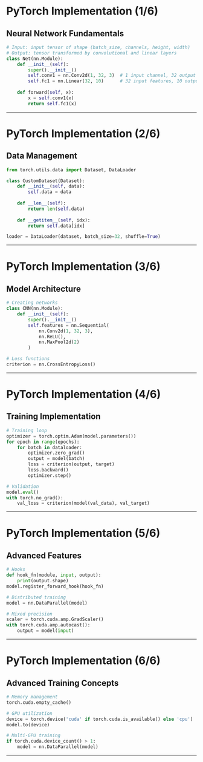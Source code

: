 # PyTorch Implementation (1/6)

## Neural Network Fundamentals
```python
# Input: input tensor of shape (batch_size, channels, height, width)
# Output: tensor transformed by convolutional and linear layers
class Net(nn.Module):
    def __init__(self):
        super().__init__()
        self.conv1 = nn.Conv2d(1, 32, 3)  # 1 input channel, 32 output channels, 3x3 kernel
        self.fc1 = nn.Linear(32, 10)      # 32 input features, 10 output classes
    
    def forward(self, x):
        x = self.conv1(x)
        return self.fc1(x)
```

<!--
Talking points:
- PyTorch uses object-oriented model definition
- Models inherit from nn.Module base class
- Forward method defines computation flow
- Explicit control over network architecture
-->

---

# PyTorch Implementation (2/6)

## Data Management
```python
from torch.utils.data import Dataset, DataLoader

class CustomDataset(Dataset):
    def __init__(self, data):
        self.data = data
    
    def __len__(self):
        return len(self.data)
    
    def __getitem__(self, idx):
        return self.data[idx]

loader = DataLoader(dataset, batch_size=32, shuffle=True)
```

<!--
Talking points:
- Custom datasets inherit from Dataset class
- DataLoader handles batching and shuffling
- Efficient memory management for large datasets
- Easy integration with custom data formats
-->

---

# PyTorch Implementation (3/6)

## Model Architecture
```python
# Creating networks
class CNN(nn.Module):
    def __init__(self):
        super().__init__()
        self.features = nn.Sequential(
            nn.Conv2d(1, 32, 3),
            nn.ReLU(),
            nn.MaxPool2d(2)
        )

# Loss functions
criterion = nn.CrossEntropyLoss()
```

<!--
Talking points:
- Sequential containers simplify architecture
- Built-in activation functions and layers
- Common loss functions provided
- Flexible architecture customization
-->

---

# PyTorch Implementation (4/6)

## Training Implementation
```python
# Training loop
optimizer = torch.optim.Adam(model.parameters())
for epoch in range(epochs):
    for batch in dataloader:
        optimizer.zero_grad()
        output = model(batch)
        loss = criterion(output, target)
        loss.backward()
        optimizer.step()

# Validation
model.eval()
with torch.no_grad():
    val_loss = criterion(model(val_data), val_target)
```

<!--
Talking points:
- Explicit training loop provides control
- Gradient computation with backward()
- Optimizer handles parameter updates
- Context managers for evaluation mode
-->

---

# PyTorch Implementation (5/6)

## Advanced Features
```python
# Hooks
def hook_fn(module, input, output):
    print(output.shape)
model.register_forward_hook(hook_fn)

# Distributed training
model = nn.DataParallel(model)

# Mixed precision
scaler = torch.cuda.amp.GradScaler()
with torch.cuda.amp.autocast():
    output = model(input)
```

<!--
Talking points:
- Hooks enable intermediate layer inspection
- Distributed training scales to multiple GPUs
- Mixed precision speeds up training
- Advanced features for research needs
-->

---

# PyTorch Implementation (6/6)

## Advanced Training Concepts
```python
# Memory management
torch.cuda.empty_cache()

# GPU utilization
device = torch.device('cuda' if torch.cuda.is_available() else 'cpu')
model.to(device)

# Multi-GPU training
if torch.cuda.device_count() > 1:
    model = nn.DataParallel(model)
```

<!--
Talking points:
- Explicit memory management available
- Seamless CPU/GPU switching
- Multi-GPU support built-in
- Performance optimization options
-->

---

